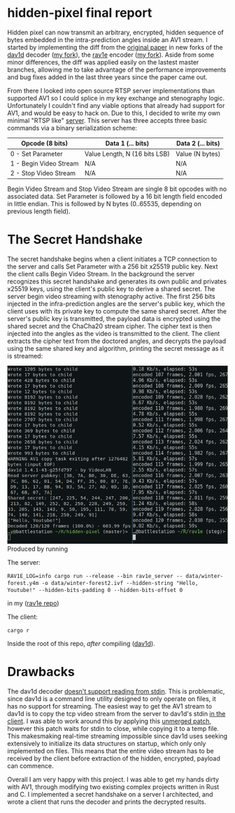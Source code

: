 
# hidden-pixel final report

Hidden pixel can now transmit an arbitrary, encrypted, hidden sequence of bytes embedded in the intra-prediction angles inside an AV1 stream. I started by implementing the diff from the [original paper](https://web.archive.org/web/20220531053704/https://files.catbox.moe/e3f61j.pdf) in new forks of the [dav1d](https://code.videolan.org/videolan/dav1d) decoder ([my fork](https://github.com/TroyNeubauer/dav1d)), the [rav1e](https://github.com/xiph/rav1e) encoder ([my fork](https://github.com/TroyNeubauer/rav1e)). Aside from some minor differences, the diff was applied easily on the lastest master branches, allowing me to take advantage of the performance improvements and bug fixes added in the last three years since the paper came out. 

From there I looked into open source RTSP server implementations than supported AV1 so I could splice in my key exchange and stenography logic. 
Unfortunately I couldn't find any viable options that already had support for AV1, and would be easy to hack on. 
Due to this, I decided to write my own minimal "RTSP like" [server](https://github.com/TroyNeubauer/rav1e/compare/master..steg#diff-6afcea77448a5d32fd8b38bdbce707d55813b468f3f518204d084f235d98c490R1-R797). This server has three accepts three basic commands via a binary serialization scheme:

| Opcode (8 bits)        | Data 1 (... bits)                | Data 2 (... bits) |
| --------               | -------                          | -------           |
| 0 - Set Parameter      | Value Length, N (16 bits LSB)    | Value (N bytes)   |
| 1 - Begin Video Stream | N/A                              | N/A               |
| 2 - Stop Video Stream  | N/A                              | N/A               |

Begin Video Stream and Stop Video Stream are single 8 bit opcodes with no associated data. Set Parameter is followed by a 16 bit length field encoded in little endian. This is followed by N bytes (0..65535, depending on previous length field).

# The Secret Handshake

The secret handshake begins when a client initiates a TCP connection to the server and calls Set Parameter with a 256 bit x25519 public key. Next the client calls Begin Video Stream. In the background the server recognizes this secret handshake and generates its own public and privates x25519 keys, using the client's public key to derive a shared secret. The server begin video streaming with stenography active.
The first 256 bits injected in the infra-prediction angles are the server's public key, which the client uses with its private key to compute the same shared secret. After the server's public key is transmitted, the payload data is encrypted using the shared secret and the ChaCha20 stream cipher. The cipher text is then injected into the angles as the video is transmitted to the client. The client extracts the cipher text from the doctored angles, and decrypts the payload using the same shared key and algorithm, printing the secret message as it is streamed:


![Example of running client and server](https://github.com/TroyNeubauer/hidden-pixel/blob/master/docs/steg_working.png)
Produced by running

The server:
```
RAV1E_LOG=info cargo run --release --bin rav1e_server -- data/winter-forest.y4m -o data/winter-forest2.ivf --hidden-string "Hello, Youtube!" --hidden-bits-padding 0 --hidden-bits-offset 0
```
in my ([rav1e repo](https://github.com/TroyNeubauer/rav1e))

The client:
```
cargo r
```
Inside the root of this repo, _after_ compiling ([dav1d](https://github.com/TroyNeubauer/dav1d)).

# Drawbacks

The dav1d decoder [doesn't support reading from stdin](https://code.videolan.org/videolan/dav1d/-/issues/286). This is problematic, since dav1d is a command line utility designed to only operate on files, it has no support for streaming. The easiest way to get the AV1 stream to dav1d is to copy the tcp video stream from the server to dav1d's stdin [in the client](https://github.com/TroyNeubauer/hidden-pixel/blob/6af61b48f2a538fc22526673c3627328a84f8462/src/main.rs#L80-L105). I was able to work around this by applying this [unmerged patch](https://code.videolan.org/videolan/dav1d/-/merge_requests/1188?commit_id=54166c5d6ef946464c7bca0b8d52f9190a2f8406), however this patch waits for stdin to close, while copying it to a temp file. This makesmaking real-time streaming impossible since dav1d uses seeking extensively to initialize its data structures on startup, which only only implemented on files.
This means that the entire video stream has to be received by the client before extraction of the hidden, encrypted, payload can commence.

Overall I am very happy with this project. I was able to get my hands dirty with AV1, through modifying two existing complex projects written in Rust and C. I implemented a secret handshake on a server I architected, and wrote a client that runs the decoder and prints the decrypted results. 
